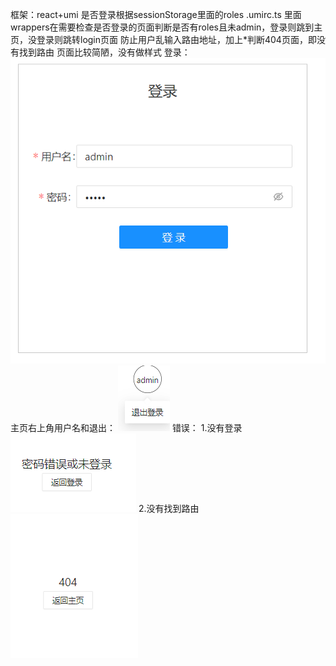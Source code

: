 框架：react+umi
是否登录根据sessionStorage里面的roles
.umirc.ts 里面wrappers在需要检查是否登录的页面判断是否有roles且未admin，登录则跳到主页，没登录则跳转login页面
防止用户乱输入路由地址，加上*判断404页面，即没有找到路由
页面比较简陋，没有做样式
登录：
![Image](https://github.com/thbor/simpleDemo/blob/gh-pages/login.png)
主页右上角用户名和退出：
![Image](https://github.com/thbor/simpleDemo/blob/gh-pages/logout.png)
错误：
1.没有登录
![Image](https://github.com/thbor/simpleDemo/blob/gh-pages/error.png)
2.没有找到路由
![Image](https://github.com/thbor/simpleDemo/blob/gh-pages/404.png)




